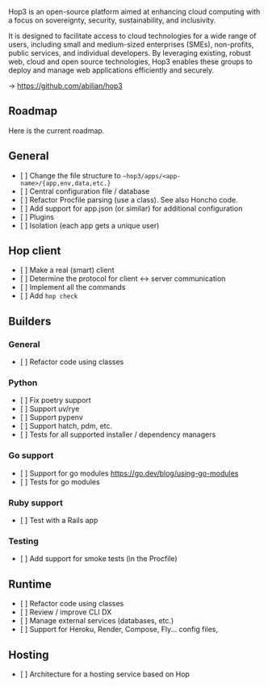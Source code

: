 Hop3 is an open-source platform aimed at enhancing cloud computing with a focus on sovereignty, security, sustainability, and inclusivity.

It is designed to facilitate access to cloud technologies for a wide range of users, including small and medium-sized enterprises (SMEs), non-profits, public services, and individual developers. By leveraging existing, robust web, cloud and open source technologies, Hop3 enables these groups to deploy and manage web applications efficiently and securely.

→ <https://github.com/abilian/hop3>

## Roadmap

Here is the current roadmap.

## General

- \[ \] Change the file structure to `~hop3/apps/<app-name>/{app,env,data,etc.}`
- \[ \] Central configuration file / database
- \[ \] Refactor Procfile parsing (use a class). See also Honcho code.
- \[ \] Add support for app.json (or similar) for additional configuration
- \[ \] Plugins
- \[ \] Isolation (each app gets a unique user)

## Hop client

- \[ \] Make a real (smart) client
- \[ \] Determine the protocol for client ↔︎ server communication
- \[ \] Implement all the commands
- \[ \] Add `hop check`

## Builders

### General

- \[ \] Refactor code using classes

### Python

- \[ \] Fix poetry support
- \[ \] Support uv/rye
- \[ \] Support pypenv
- \[ \] Support hatch, pdm, etc.
- \[ \] Tests for all supported installer / dependency managers

### Go support

- \[ \] Support for go modules https://go.dev/blog/using-go-modules
- \[ \] Tests for go modules

### Ruby support

- \[ \] Test with a Rails app

### Testing

- \[ \] Add support for smoke tests (in the Procfile)

## Runtime

- \[ \] Refactor code using classes
- \[ \] Review / improve CLI DX
- \[ \] Manage external services (databases, etc.)
- \[ \] Support for Heroku, Render, Compose, Fly... config files,

## Hosting

- \[ \] Architecture for a hosting service based on Hop
